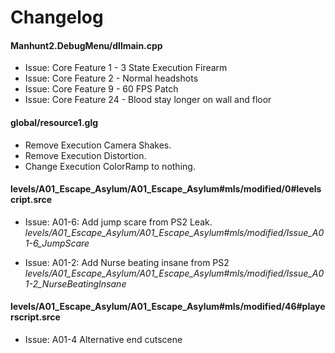 # Changelog

#### Manhunt2.DebugMenu/dllmain.cpp
* Issue: Core Feature 1 - 3 State Execution Firearm
* Issue: Core Feature 2 - Normal headshots
* Issue: Core Feature 9 - 60 FPS Patch
* Issue: Core Feature 24 - Blood stay longer on wall and floor

#### global/resource1.glg

* Remove Execution Camera Shakes.
* Remove Execution Distortion.
* Change Execution ColorRamp to nothing.


#### levels/A01_Escape_Asylum/A01_Escape_Asylum#mls/modified/0#levelscript.srce

* Issue: A01-6: Add jump scare from PS2 Leak.
 *levels/A01_Escape_Asylum/A01_Escape_Asylum#mls/modified/Issue_A01-6_JumpScare*
 
* Issue: A01-2: Add Nurse beating insane from PS2
 *levels/A01_Escape_Asylum/A01_Escape_Asylum#mls/modified/Issue_A01-2_NurseBeatingInsane*

#### levels/A01_Escape_Asylum/A01_Escape_Asylum#mls/modified/46#playerscript.srce

* Issue: A01-4 Alternative end cutscene
